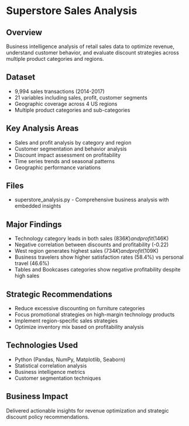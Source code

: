 # Superstore Sales Analysis

## Overview
Business intelligence analysis of retail sales data to optimize revenue, understand customer behavior, and evaluate discount strategies across multiple product categories and regions.

## Dataset
- 9,994 sales transactions (2014-2017)
- 21 variables including sales, profit, customer segments
- Geographic coverage across 4 US regions
- Multiple product categories and sub-categories

## Key Analysis Areas
- Sales and profit analysis by category and region
- Customer segmentation and behavior analysis
- Discount impact assessment on profitability
- Time series trends and seasonal patterns
- Geographic performance variations

## Files
- superstore_analysis.py - Comprehensive business analysis with embedded insights

## Major Findings
- Technology category leads in both sales ($836K) and profit ($146K)
- Negative correlation between discounts and profitability (-0.22)
- West region generates highest sales ($734K) and profit ($109K)
- Business travelers show higher satisfaction rates (58.4%) vs personal travel (46.6%)
- Tables and Bookcases categories show negative profitability despite high sales

## Strategic Recommendations
- Reduce excessive discounting on furniture categories
- Focus promotional strategies on high-margin technology products
- Implement region-specific sales strategies
- Optimize inventory mix based on profitability analysis

## Technologies Used
- Python (Pandas, NumPy, Matplotlib, Seaborn)
- Statistical correlation analysis
- Business intelligence metrics
- Customer segmentation techniques

## Business Impact
Delivered actionable insights for revenue optimization and strategic discount policy recommendations.
